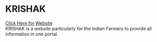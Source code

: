 # KRISHAK
<a href="https://vishalm029.github.io/KRISHAK_Website/"> Click Here for Website</a>
<br>
KRISHAK is a website particularly for the Indian Farmers to provide all information in one portal.
